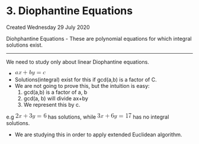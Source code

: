 # 3. Diophantine Equations
Created Wednesday 29 July 2020

Diohphantine Equations - These are polynomial equations for which integral solutions exist.

*****

We need to study only about linear Diophantine equations.

* ![](3._Diophantine_Equations/equation.png)
* Solutions(integral) exist for this if gcd(a,b) is a factor of C.
* We are not going to prove this, but the intuition is easy:
	1. gcd(a,b) is a factor of a, b
	2. gcd(a, b) will divide ax+by
	3. We represent this by c.

e.g ![](3._Diophantine_Equations/equation001.png) has solutions, while ![](3._Diophantine_Equations/equation002.png) has no integral solutions.

* We are studying this in order to apply extended Euclidean algorithm.



